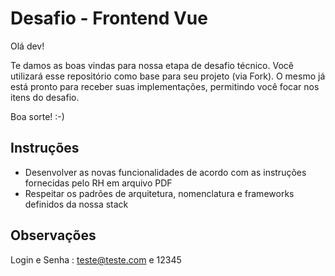 # Desafio - Frontend Vue

Olá dev! 

Te damos as boas vindas para nossa etapa de desafio técnico. Você utilizará esse repositório como base para seu projeto (via Fork). O mesmo já está pronto para receber suas implementações, permitindo você focar nos itens do desafio.

Boa sorte! :-)

## Instruções
- Desenvolver as novas funcionalidades de acordo com as instruções fornecidas pelo RH em arquivo PDF 
- Respeitar os padrões de arquitetura, nomenclatura e frameworks definidos da nossa stack


## Observações
Login e Senha : teste@teste.com e 12345